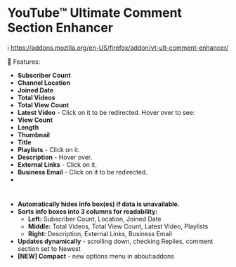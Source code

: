 # YouTube™ Ultimate Comment Section Enhancer

ℹ️ https://addons.mozilla.org/en-US/firefox/addon/yt-ult-comment-enhancer/

🚀 Features:

*   **Subscriber Count**
*   **Channel Location**
*   **Joined Date**
*   **Total Videos**
*   **Total View Count**
*   **Latest Video** - Click on it to be redirected. Hover over to see:
   *   **View Count**
   *   **Length**
   *   **Thumbnail**
   *   **Title**
*   **Playlists** - Click on it.
*   **Description** - Hover over.
*   **External Links** - Click on it.
*   **Business Email** - Click on it to be redirected.
*   
#
*   **Automatically hides info box(es) if data is unavailable.**
*   **Sorts info boxes into 3 columns for readability:**
    *   **Left:** Subscriber Count, Location, Joined Date
    *   **Middle:** Total Videos, Total View Count, Latest Video, Playlists
    *   **Right:** Description, External Links, Business Email
*   **Updates dynamically** - scrolling down, checking Replies, comment section set to Newest
*   **[NEW] Compact** - new options menu in about:addons
